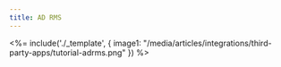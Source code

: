 ```yaml
---
title: AD RMS
---
```

<%= include('./_template', {
  image1: "/media/articles/integrations/third-party-apps/tutorial-adrms.png"
}) %>
